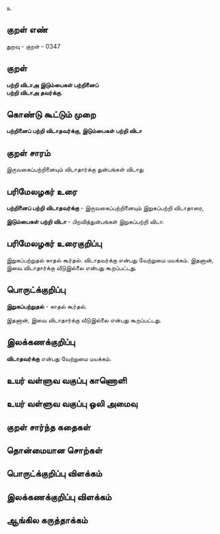 உ

## குறள் எண் 

துறவு - குறள் - 0347  

## குறள் 

**பற்றி விடாஅ இடும்பைகள் பற்றினைப்  
பற்றி விடாஅ தவர்க்கு.**

## கொண்டு கூட்டும் முறை

**பற்றினைப் பற்றி விடாதவர்க்கு, இடும்பைகள் பற்றி விடா**

## குறள் சாரம் 

இருவகைப்பற்றினையும் விடாதார்க்கு துன்பங்கள் விடாது    

## பரிமேலழகர் உரை

**பற்றினைப் பற்றி விடாதவர்க்கு** - இருவகைப்பற்றினையும் இறுகப்பற்றி விடாதாரை,  

**இடும்பைகள் பற்றி விடா** - பிறவித்துன்பங்கள் இறுகப்பற்றி விடா.

## பரிமேலழகர் உரைகுறிப்பு   

இறுகப்பற்றுதல் காதல் கூர்தல். விடாதவர்க்கு என்பது வேற்றுமை மயக்கம். இதனான், இவை விடாதார்க்கு வீடுஇல்லை என்பது கூறப்பட்டது.   

## பொருட்க்குறிப்பு 

**இறுகப்பற்றுதல்** - காதல் கூர்தல்.  
 
இதனான், இவை விடாதார்க்கு வீடுஇல்லை என்பது கூறப்பட்டது.   

## இலக்கணக்குறிப்பு  

**விடாதவர்க்கு** என்பது வேற்றுமை மயக்கம்.   

## உயர் வள்ளுவ வகுப்பு காணொளி


## உயர் வள்ளுவ வகுப்பு ஒலி அமைவு 

 
## குறள் சார்ந்த கதைகள் 


## தொன்மையான சொற்கள்


## பொருட்க்குறிப்பு விளக்கம்


## இலக்கணக்குறிப்பு விளக்கம்


## ஆங்கில கருத்தாக்கம் 



